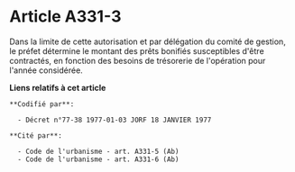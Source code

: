 # Article A331-3

Dans la limite de cette autorisation et par délégation du comité de gestion, le préfet détermine le montant des prêts
bonifiés susceptibles d'être contractés, en fonction des besoins de trésorerie de l'opération pour l'année considérée.

**Liens relatifs à cet article**

	**Codifié par**:

	  - Décret n°77-38 1977-01-03 JORF 18 JANVIER 1977

	**Cité par**:

	  - Code de l'urbanisme - art. A331-5 (Ab)
	  - Code de l'urbanisme - art. A331-6 (Ab)
